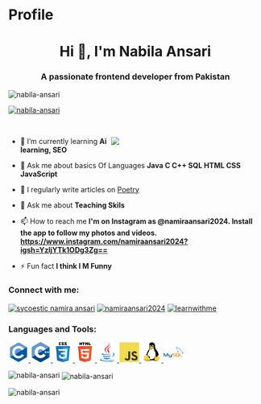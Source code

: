 # Profile

<h1 align="center">Hi 👋, I'm Nabila Ansari</h1>
<h3 align="center">A passionate frontend developer from Pakistan</h3>

<p align="left"> <img src="https://komarev.com/ghpvc/?username=nabila-ansari&label=Profile%20views&color=0e75b6&style=flat" alt="nabila-ansari" /> </p>

<p align="left"> <a href="https://github.com/ryo-ma/github-profile-trophy"><img src="https://github-profile-trophy.vercel.app/?username=nabila-ansari" alt="nabila-ansari" /></a> </p>

<p align="left"> <a href="https://twitter.com/" target="blank"><img src="https://img.shields.io/twitter/follow/?logo=twitter&style=for-the-badge" alt="" /></a> </p>
<img src="https://steamuserimages-a.akamaihd.net/ugc/1631947648964785474/81CBA15178466DD47195A239232202E78987B714/?imw=637&imh=358&ima=fit&impolicy=Letterbox&imcolor=%23000000&letterbox=true" align="right" width="300" alter="coding">


- 🌱 I’m currently learning **Ai learning, SEO**

- 👯 Ask me about basics Of Languages **Java C C++ SQL HTML CSS JavaScript**

- 📝 I regularly write articles on [Poetry](Poetry)

- 💬 Ask me about **Teaching Skils**

- 📫 How to reach me **I'm on Instagram as @namiraansari2024. Install the app to follow my photos and videos. https://www.instagram.com/namiraansari2024?igsh=YzljYTk1ODg3Zg==**

- ⚡ Fun fact **I think I M Funny**

<h3 align="left">Connect with me:</h3>
<p align="left">
<a href="https://fb.com/sycoestic namira ansari" target="blank"><img align="center" src="https://raw.githubusercontent.com/rahuldkjain/github-profile-readme-generator/master/src/images/icons/Social/facebook.svg" alt="sycoestic namira ansari" height="30" width="40" /></a>
<a href="https://instagram.com/namiraansari2024" target="blank"><img align="center" src="https://raw.githubusercontent.com/rahuldkjain/github-profile-readme-generator/master/src/images/icons/Social/instagram.svg" alt="namiraansari2024" height="30" width="40" /></a>
<a href="https://www.youtube.com/c/learnwithme" target="blank"><img align="center" src="https://raw.githubusercontent.com/rahuldkjain/github-profile-readme-generator/master/src/images/icons/Social/youtube.svg" alt="learnwithme" height="30" width="40" /></a>
</p>


<h3 align="left">Languages and Tools:</h3>
<p align="left"> <a href="https://www.cprogramming.com/" target="_blank" rel="noreferrer"> <img src="https://raw.githubusercontent.com/devicons/devicon/master/icons/c/c-original.svg" alt="c" width="40" height="40"/> </a> <a href="https://www.w3schools.com/cpp/" target="_blank" rel="noreferrer"> <img src="https://raw.githubusercontent.com/devicons/devicon/master/icons/cplusplus/cplusplus-original.svg" alt="cplusplus" width="40" height="40"/> </a> <a href="https://www.w3schools.com/css/" target="_blank" rel="noreferrer"> <img src="https://raw.githubusercontent.com/devicons/devicon/master/icons/css3/css3-original-wordmark.svg" alt="css3" width="40" height="40"/> </a> <a href="https://www.w3.org/html/" target="_blank" rel="noreferrer"> <img src="https://raw.githubusercontent.com/devicons/devicon/master/icons/html5/html5-original-wordmark.svg" alt="html5" width="40" height="40"/> </a> <a href="https://www.java.com" target="_blank" rel="noreferrer"> <img src="https://raw.githubusercontent.com/devicons/devicon/master/icons/java/java-original.svg" alt="java" width="40" height="40"/> </a> <a href="https://developer.mozilla.org/en-US/docs/Web/JavaScript" target="_blank" rel="noreferrer"> <img src="https://raw.githubusercontent.com/devicons/devicon/master/icons/javascript/javascript-original.svg" alt="javascript" width="40" height="40"/> </a> <a href="https://www.linux.org/" target="_blank" rel="noreferrer"> <img src="https://raw.githubusercontent.com/devicons/devicon/master/icons/linux/linux-original.svg" alt="linux" width="40" height="40"/> </a> <a href="https://www.mysql.com/" target="_blank" rel="noreferrer"> <img src="https://raw.githubusercontent.com/devicons/devicon/master/icons/mysql/mysql-original-wordmark.svg" alt="mysql" width="40" height="40"/> </a> </p>

<p><img align="left" src="https://github-readme-stats.vercel.app/api/top-langs?username=nabila-ansari&show_icons=true&locale=en&layout=compact" alt="nabila-ansari" /></p>

<p>&nbsp;<img align="center" src="https://github-readme-stats.vercel.app/api?username=nabila-ansari&show_icons=true&locale=en" alt="nabila-ansari" /></p>

<p><img align="center" src="https://github-readme-streak-stats.herokuapp.com/?user=nabila-ansari&" alt="nabila-ansari" /></p>
